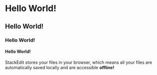 # Hello World!
## Hello World!
### Hello World!
#### Hello World!

StackEdit stores your files in your browser, which means all your files are automatically saved locally and are accessible **offline!**
